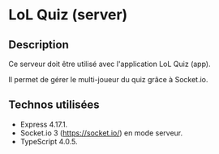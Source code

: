 # LoL Quiz (server)

## Description

Ce serveur doit être utilisé avec l'application LoL Quiz (app).

Il permet de gérer le multi-joueur du quiz grâce à Socket.io.

## Technos utilisées

- Express 4.17.1.
- Socket.io 3 (https://socket.io/) en mode serveur.
- TypeScript 4.0.5.
